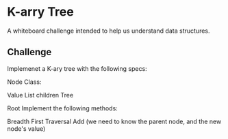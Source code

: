 # K-arry Tree
A whiteboard challenge intended to help us understand data structures. 

## Challenge
Implemenet a K-ary tree with the following specs:

Node Class:

Value
List children
Tree

Root
Implement the following methods:

Breadth First Traversal
Add (we need to know the parent node, and the new node's value)
